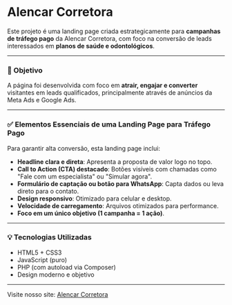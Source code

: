 # Alencar Corretora

Este projeto é uma landing page criada estrategicamente para **campanhas de tráfego pago** da Alencar Corretora, com foco na conversão de leads interessados em **planos de saúde e odontológicos**.

---

### 🎯 Objetivo

A página foi desenvolvida com foco em **atrair, engajar e converter** visitantes em leads qualificados, principalmente através de anúncios da Meta Ads e Google Ads.

---

### ✅ Elementos Essenciais de uma Landing Page para Tráfego Pago

Para garantir alta conversão, esta landing page inclui:
- **Headline clara e direta**: Apresenta a proposta de valor logo no topo.
- **Call to Action (CTA) destacado**: Botões visíveis com chamadas como "Fale com um especialista" ou "Simular agora".
- **Formulário de captação ou botão para WhatsApp**: Capta dados ou leva direto para o contato.
- **Design responsivo**: Otimizado para celular e desktop.
- **Velocidade de carregamento**: Arquivos otimizados para performance.
- **Foco em um único objetivo (1 campanha = 1 ação)**.

---

### 💡 Tecnologias Utilizadas

- HTML5 + CSS3
- JavaScript (puro)
- PHP (com autoload via Composer)
- Design moderno e objetivo

---

Visite nosso site: [Alencar Corretora](https://www.alencarcorretoraseguros.com.br/)
